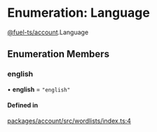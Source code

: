 # Enumeration: Language

[@fuel-ts/account](/api/Account/index.md).Language

## Enumeration Members

### english

• **english** = ``"english"``

#### Defined in

[packages/account/src/wordlists/index.ts:4](https://github.com/FuelLabs/fuels-ts/blob/577584db/packages/account/src/wordlists/index.ts#L4)
